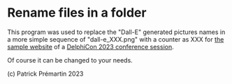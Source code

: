 # Rename files in a folder

This program was used to replace the "Dall-E" generated pictures names in a more simple sequence of "dall-e_XXX.png" with a counter as XXX for [the sample website](https://github.com/DeveloppeurPascal/Creating-a-Simple-Web-Server-with-WebBroker) of a [DelphiCon 2023 conference session](https://serialstreameur.fr/delphicon-2023.html).

Of course it can be changed to your needs.

(c) Patrick Prémartin 2023